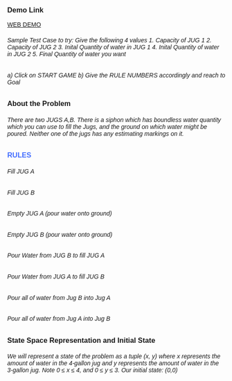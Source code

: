 <!DOCTYPE html>
<html>
    <body style="font-family: 'Lucida Sans', 'Lucida Sans Regular', 'Lucida Grande', 'Lucida Sans Unicode', Geneva, Verdana, sans-serif;">
        <h3 style="font-family: 'Lucida Sans', 'Lucida Sans Regular', 'Lucida Grande', 'Lucida Sans Unicode', Geneva, Verdana, sans-serif;">
            Demo Link
        </h3>
        <a href="https://kowndinya2000.github.io/waterjugglery.github.io/">WEB DEMO</a>
        <h6>
            Sample Test Case to try:
            Give the following 4 values
            1. Capacity of JUG 1
            2. Capacity of JUG 2
            3. Inital Quantity of water in JUG 1
            4. Inital Quantity of water in JUG 2
            5. Final Quantity of water you want 
        </h6>
        <h6>
            a) Click on START GAME 
            b) Give the RULE NUMBERS accordingly and reach to Goal
        </h6>
        <h3 style="font-family: 'Lucida Sans', 'Lucida Sans Regular', 'Lucida Grande', 'Lucida Sans Unicode', Geneva, Verdana, sans-serif;">
            About the Problem
        </h3>
        <h6>
            There are two JUGS A,B.
            There is a siphon which has boundless water quantity which you can use to fill the Jugs, 
            and the ground on which water might be poured.
            Neither one of the jugs has any estimating markings on it.  
        </h6>
        <h3 style="color: #456FFF;">RULES</h3>
        <h6>Fill JUG A</h6>
        <h6>Fill JUG B</h6>
        <h6>Empty JUG A (pour water onto ground)</h6>
        <h6>Empty JUG B (pour water onto ground)</h6>
        <h6>Pour Water from JUG B to fill JUG A</h6>
        <h6>Pour Water from JUG A to fill JUG B</h6>
        <h6>Pour all of water from Jug B into Jug A</h6>
        <h6>Pour all of water from Jug A into Jug B</h6>
        <h3 style="font-family: 'Lucida Sans', 'Lucida Sans Regular', 'Lucida Grande', 'Lucida Sans Unicode', Geneva, Verdana, sans-serif;">
            State Space Representation and Initial State
        </h3>
        <h6>
            We will represent a state of the problem as a
            tuple (x, y) where x represents the amount of water in the 4-gallon jug and y
            represents the amount of water in the 3-gallon jug. Note 0 ≤ x ≤ 4, and 0 ≤ y ≤ 3.
            Our initial state: (0,0)  
        </h6>
    </body>
</html>
